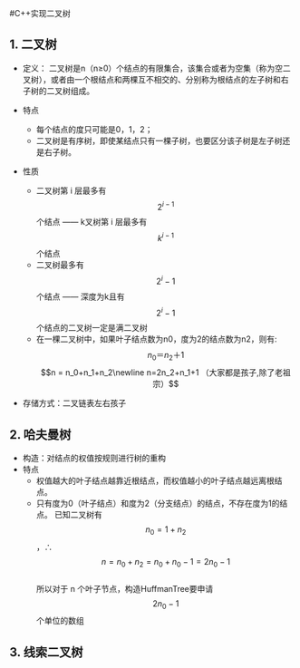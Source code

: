 #C++实现二叉树
## 1. 二叉树
- 定义：
二叉树是n（n≥0）个结点的有限集合，该集合或者为空集（称为空二叉树），或者由一个根结点和两棵互不相交的、分别称为根结点的左子树和右子树的二叉树组成。

- 特点
  - 每个结点的度只可能是0，1，2；
  - 二叉树是有序树，即使某结点只有一棵子树，也要区分该子树是左子树还是右子树。

- 性质
  - 二叉树第 i 层最多有$$2^{i-1}$$个结点 —— k叉树第 i 层最多有$$k^{i-1}$$个结点
  - 二叉树最多有$$2^i-1$$个结点 —— 深度为k且有$$2^i-1$$个结点的二叉树一定是满二叉树
  - 在一棵二叉树中，如果叶子结点数为n0，度为2的结点数为n2，则有: $$n_0＝n_2＋1$$
$$n = n_0+n_1+n_2\newline n=2n_2+n_1+1  （大家都是孩子,除了老祖宗）$$

- 存储方式：二叉链表左右孩子

## 2. 哈夫曼树
- 构造：对结点的权值按规则进行树的重构
- 特点
  - 权值越大的叶子结点越靠近根结点，而权值越小的叶子结点越远离根结点。 
  - 只有度为0（叶子结点）和度为2（分支结点）的结点，不存在度为1的结点。 
已知二叉树有 $$n_0=1+n_2$$，∴ $$n=n_0+n_2 = n_0+n_0-1=2n_0-1$$                                  
所以对于 n 个叶子节点，构造HuffmanTree要申请$$2n_0-1$$个单位的数组

## 3. 线索二叉树
